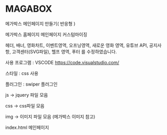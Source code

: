 # MAGABOX
메가박스 메인페이지 만들기( 반응형 )

메가박스 홈페이지 메인페이지 커스텀마이징 

헤더, 배너, 영화차트, 이벤트영역, 오프닝영역, 새로운 영화 영역, 
유튜브 API, 공지사항, 고객센터(SVG파일), 헬프 영역, 푸터 를 수정하였습니다.


사용 프로그램 : VSCODE https://code.visualstudio.com/

스타일 : css 사용

플러그인 : swiper 플러그인

js -> jquery 파일 모음

css -> css파일 모음

img -> 이미지 파일 모음 (메가박스 이미지 참고)

index.html 메인페이지